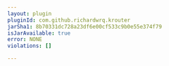 ```yaml
---
layout: plugin
pluginId: com.github.richardwrq.krouter
jarSha1: 8b70331dc728a23df6e00cf533c9b0e55e374f79
isJarAvailable: true
error: NONE
violations: []

---
```

